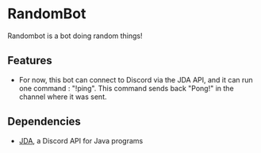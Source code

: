 # RandomBot
Randombot is a bot doing random things!

## Features
- For now, this bot can connect to Discord via the JDA API, and it can run one command : "!ping". This command sends back "Pong!" in the channel where it was sent.

## Dependencies
- [JDA](https://github.com/DV8FromTheWorld/JDA), a Discord API for Java programs 